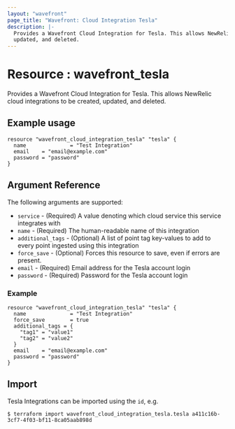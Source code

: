 ```yaml
---
layout: "wavefront"
page_title: "Wavefront: Cloud Integration Tesla"
description: |-
  Provides a Wavefront Cloud Integration for Tesla. This allows NewRelic cloud integrations to be created,
  updated, and deleted.
---
```


# Resource : wavefront_tesla

Provides a Wavefront Cloud Integration for Tesla. This allows NewRelic cloud integrations to be created,
updated, and deleted.

## Example usage

```hcl
resource "wavefront_cloud_integration_tesla" "tesla" {
  name              = "Test Integration"
  email    = "email@example.com"
  password = "password"
}
```

## Argument Reference

The following arguments are supported:

* `service` - (Required) A value denoting which cloud service this service integrates with
* `name` - (Required) The human-readable name of this integration
* `additional_tags` - (Optional) A list of point tag key-values to add to every point ingested using this integration
* `force_save` - (Optional) Forces this resource to save, even if errors are present.
* `email` - (Required) Email address for the Tesla account login
* `password` - (Required) Password for the Tesla account login 

### Example

```hcl
resource "wavefront_cloud_integration_tesla" "tesla" {
  name              = "Test Integration"
  force_save        = true
  additional_tags = {
    "tag1" = "value1"
    "tag2" = "value2"
  }
  email    = "email@example.com"
  password = "password"
}
```

## Import

Tesla Integrations can be imported using the `id`, e.g.

```
$ terraform import wavefront_cloud_integration_tesla.tesla a411c16b-3cf7-4f03-bf11-8ca05aab898d
```